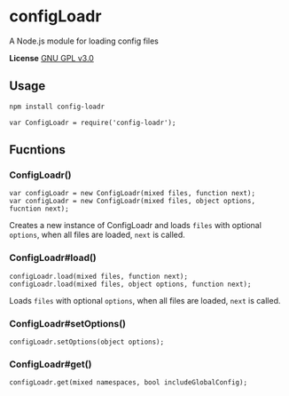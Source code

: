 # configLoadr
A Node.js module for loading config files

**License** [GNU GPL v3.0](https://github.com/2gathr/configLoadr/blob/master/LICENSE)

## Usage
```sh
npm install config-loadr
```
```node
var ConfigLoadr = require('config-loadr');
```

## Fucntions
### ConfigLoadr()
```node
var configLoadr = new ConfigLoadr(mixed files, function next);
var configLoadr = new ConfigLoadr(mixed files, object options, fucntion next);
```
Creates a new instance of ConfigLoadr and loads `files` with optional `options`, when all files are loaded, `next` is called.

### ConfigLoadr#load()
```node
configLoadr.load(mixed files, function next);
configLoadr.load(mixed files, object options, function next);
```
Loads `files` with optional `options`, when all files are loaded, `next` is called.

### ConfigLoadr#setOptions()
```node
configLoadr.setOptions(object options);
```

### ConfigLoadr#get()
```node
configLoadr.get(mixed namespaces, bool includeGlobalConfig);
```
